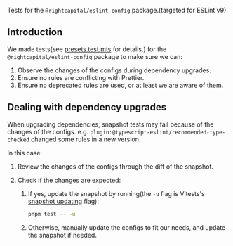 Tests for the `@rightcapital/eslint-config` package.(targeted for ESLint v9)

## Introduction

We made tests(see [presets.test.mts][] for details.) for the `@rightcapital/eslint-config` package to make sure we can:

1. Observe the changes of the configs during dependency upgrades.
2. Ensure no rules are conflicting with Prettier.
3. Ensure no deprecated rules are used, or at least we are aware of them.

[presets.test.mts]: ./presets.test.mts

## Dealing with dependency upgrades

When upgrading dependencies, snapshot tests may fail because of the changes of the configs. e.g. `plugin:@typescript-eslint/recommended-type-checked` changed some rules in a new version.

In this case:

1.  Review the changes of the configs through the diff of the snapshot.

2.  Check if the changes are expected:

    1. If yes, update the snapshot by running(the `-u` flag is Vitests's [snapshot updating](https://vitest.dev/guide/snapshot.html#updating-snapshots) flag):

       ```sh
       pnpm test -- -u
       ```

    2. Otherwise, manually update the configs to fit our needs, and update the snapshot if needed.
